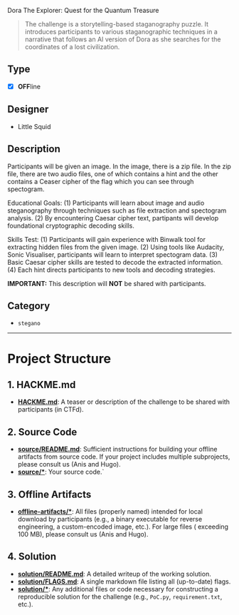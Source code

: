 Dora The Explorer: Quest for the Quantum Treasure

> The challenge is a storytelling-based staganography puzzle. It introduces participants to various staganographic techniques in a narrative that follows an AI version of Dora as she searches for the coordinates of a lost civilization.

## Type

- [x] **OFF**line

## Designer

- Little Squid

## Description

Participants will be given an image. In the image, there is a zip file. In the zip file, there are two audio files, one of which contains a hint and the other contains a Ceaser cipher of the flag which you can see through spectogram.

Educational Goals:
(1) Participants will learn about image and audio steganography through techniques such as file extraction and spectogram analysis.
(2) By encountering Caesar cipher text, partipants will develop foundational cryptographic decoding skills.

Skills Test:
(1) Participants will gain experience with Binwalk tool for extracting hidden files from the given image.
(2) Using tools like Audacity, Sonic Visualiser, participants will learn to interpret spectogram data.
(3) Basic Caesar cipher skills are tested to decode the extracted information.
(4) Each hint directs participants to new tools and decoding strategies.

**IMPORTANT:** This description will **NOT** be shared with participants.

## Category

- `stegano`

---

# Project Structure

## 1. HACKME.md

- **[HACKME.md](HACKME.md)**: A teaser or description of the challenge to be shared with participants (in CTFd).

## 2. Source Code

- **[source/README.md](source/README.md)**: Sufficient instructions for building your offline artifacts from source
  code. If your project includes multiple subprojects, please consult us (Anis and Hugo).
- **[source/\*](source/)**: Your source code.`

## 3. Offline Artifacts

- **[offline-artifacts/\*](offline-artifacts/)**: All files (properly named) intended for local download by
  participants (e.g., a binary executable for reverse engineering, a custom-encoded image, etc.). For large files (
  exceeding 100 MB), please consult us (Anis and Hugo).

## 4. Solution

- **[solution/README.md](solution/README.md)**: A detailed writeup of the working solution.
- **[solution/FLAGS.md](solution/FLAGS.md)**: A single markdown file listing all (up-to-date) flags.
- **[solution/\*](solution/)**: Any additional files or code necessary for constructing a reproducible solution for the
  challenge (e.g., `PoC.py`, `requirement.txt`, etc.).
